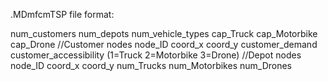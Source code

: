.MDmfcmTSP file format:

num_customers num_depots num_vehicle_types
cap_Truck cap_Motorbike cap_Drone
//Customer nodes
node_ID coord_x coord_y customer_demand customer_accessibility (1=Truck 2=Motorbike 3=Drone)
//Depot nodes
node_ID coord_x coord_y num_Trucks num_Motorbikes num_Drones